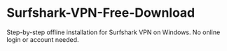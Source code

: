 # Surfshark-VPN-Free-Download
Step-by-step offline installation for Surfshark VPN on Windows. No online login or account needed.
